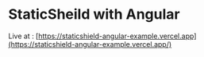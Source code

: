 # StaticSheild with Angular

Live at : [https://staticshield-angular-example.vercel.app](https://staticshield-angular-example.vercel.app/)
